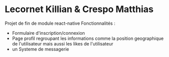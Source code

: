 # Lecornet Killian & Crespo Matthias
Projet de fin de module react-native
Fonctionnalités : 
- Formulaire d'inscription/connexion
- Page profil regroupant les informations comme la position geographique de l'utilisateur mais aussi les likes de l'utilisateur 
- un Systeme de messagerie
